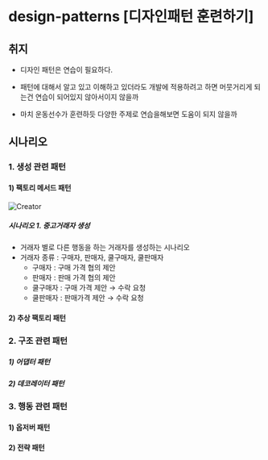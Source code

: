 # design-patterns [디자인패턴 훈련하기]

## 취지

* 디자인 패턴은 연습이 필요하다. 

* 패턴에 대해서 알고 있고 이해하고 있더라도 개발에 적용하려고 하면 머뭇거리게 되는건 연습이 되어있지 않아서이지 않을까

* 마치 운동선수가 훈련하듯 다양한 주제로 연습을해보면 도움이 되지 않을까

## 시나리오
### 1. 생성 관련 패턴
#### 1) 팩토리 메서드 패턴

![Creator](https://user-images.githubusercontent.com/35210426/190898532-e08a949b-b1b4-44c0-87fa-8d2fef636fda.png)


##### 시나리오 1. 중고거래자 생성
* 거래자 별로 다른 행동을 하는 거래자를 생성하는 시나리오
* 거래자 종류 :  구매자, 판매자, 쿨구매자, 쿨판매자
  * 구매자 : 구매 가격 협의 제안 
  * 판매자 :  판매 가격 협의 제안
  * 쿨구매자 : 구매 가격 제안 → 수락 요청  
  * 쿨판매자 : 판매가격 제안 → 수락 요청








#### 2) 추상 팩토리 패턴

### 2. 구조 관련 패턴

##### 1) 어댑터 패턴

##### 2) 데코레이터 패턴

### 3. 행동 관련 패턴

#### 1) 옵저버 패턴

#### 2) 전략 패턴
